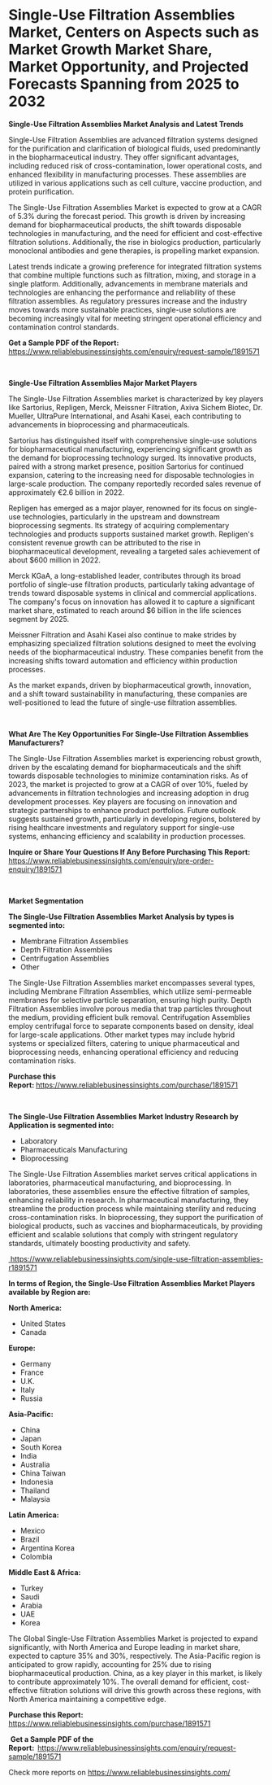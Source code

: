 <p><h1>Single-Use Filtration Assemblies Market, Centers on Aspects such as Market Growth Market Share, Market Opportunity, and Projected Forecasts Spanning from 2025 to 2032</h1></p><p><strong>Single-Use Filtration Assemblies Market Analysis and Latest Trends</strong></p>
<p><p>Single-Use Filtration Assemblies are advanced filtration systems designed for the purification and clarification of biological fluids, used predominantly in the biopharmaceutical industry. They offer significant advantages, including reduced risk of cross-contamination, lower operational costs, and enhanced flexibility in manufacturing processes. These assemblies are utilized in various applications such as cell culture, vaccine production, and protein purification.</p><p>The Single-Use Filtration Assemblies Market is expected to grow at a CAGR of 5.3% during the forecast period. This growth is driven by increasing demand for biopharmaceutical products, the shift towards disposable technologies in manufacturing, and the need for efficient and cost-effective filtration solutions. Additionally, the rise in biologics production, particularly monoclonal antibodies and gene therapies, is propelling market expansion. </p><p>Latest trends indicate a growing preference for integrated filtration systems that combine multiple functions such as filtration, mixing, and storage in a single platform. Additionally, advancements in membrane materials and technologies are enhancing the performance and reliability of these filtration assemblies. As regulatory pressures increase and the industry moves towards more sustainable practices, single-use solutions are becoming increasingly vital for meeting stringent operational efficiency and contamination control standards.</p></p>
<p><strong>Get a Sample PDF of the Report:&nbsp;</strong> <a href="https://www.reliablebusinessinsights.com/enquiry/request-sample/1891571?utm_campaign=2820&utm_medium=2&utm_source=Github&utm_content=ia&utm_term=28032025&utm_id=single-use-filtration-assemblies">https://www.reliablebusinessinsights.com/enquiry/request-sample/1891571</a></p>
<p>&nbsp;</p>
<p><strong>Single-Use Filtration Assemblies Major Market Players</strong></p>
<p><p>The Single-Use Filtration Assemblies market is characterized by key players like Sartorius, Repligen, Merck, Meissner Filtration, Axiva Sichem Biotec, Dr. Mueller, UltraPure International, and Asahi Kasei, each contributing to advancements in bioprocessing and pharmaceuticals.</p><p>Sartorius has distinguished itself with comprehensive single-use solutions for biopharmaceutical manufacturing, experiencing significant growth as the demand for bioprocessing technology surged. Its innovative products, paired with a strong market presence, position Sartorius for continued expansion, catering to the increasing need for disposable technologies in large-scale production. The company reportedly recorded sales revenue of approximately €2.6 billion in 2022.</p><p>Repligen has emerged as a major player, renowned for its focus on single-use technologies, particularly in the upstream and downstream bioprocessing segments. Its strategy of acquiring complementary technologies and products supports sustained market growth. Repligen's consistent revenue growth can be attributed to the rise in biopharmaceutical development, revealing a targeted sales achievement of about $600 million in 2022.</p><p>Merck KGaA, a long-established leader, contributes through its broad portfolio of single-use filtration products, particularly taking advantage of trends toward disposable systems in clinical and commercial applications. The company's focus on innovation has allowed it to capture a significant market share, estimated to reach around $6 billion in the life sciences segment by 2025.</p><p>Meissner Filtration and Asahi Kasei also continue to make strides by emphasizing specialized filtration solutions designed to meet the evolving needs of the biopharmaceutical industry. These companies benefit from the increasing shifts toward automation and efficiency within production processes.</p><p>As the market expands, driven by biopharmaceutical growth, innovation, and a shift toward sustainability in manufacturing, these companies are well-positioned to lead the future of single-use filtration assemblies.</p></p>
<p>&nbsp;</p>
<p><strong>What Are The Key Opportunities For Single-Use Filtration Assemblies Manufacturers?</strong></p>
<p><p>The Single-Use Filtration Assemblies market is experiencing robust growth, driven by the escalating demand for biopharmaceuticals and the shift towards disposable technologies to minimize contamination risks. As of 2023, the market is projected to grow at a CAGR of over 10%, fueled by advancements in filtration technologies and increasing adoption in drug development processes. Key players are focusing on innovation and strategic partnerships to enhance product portfolios. Future outlook suggests sustained growth, particularly in developing regions, bolstered by rising healthcare investments and regulatory support for single-use systems, enhancing efficiency and scalability in production processes.</p></p>
<p><strong>Inquire or Share Your Questions If Any Before Purchasing This Report:</strong> <a href="https://www.reliablebusinessinsights.com/enquiry/pre-order-enquiry/1891571?utm_campaign=2820&utm_medium=2&utm_source=Github&utm_content=ia&utm_term=28032025&utm_id=single-use-filtration-assemblies">https://www.reliablebusinessinsights.com/enquiry/pre-order-enquiry/1891571</a></p>
<p>&nbsp;</p>
<p><strong>Market Segmentation</strong></p>
<p><strong>The Single-Use Filtration Assemblies Market Analysis by types is segmented into:</strong></p>
<p><ul><li>Membrane Filtration Assemblies</li><li>Depth Filtration Assemblies</li><li>Centrifugation Assemblies</li><li>Other</li></ul></p>
<p><p>The Single-Use Filtration Assemblies market encompasses several types, including Membrane Filtration Assemblies, which utilize semi-permeable membranes for selective particle separation, ensuring high purity. Depth Filtration Assemblies involve porous media that trap particles throughout the medium, providing efficient bulk removal. Centrifugation Assemblies employ centrifugal force to separate components based on density, ideal for large-scale applications. Other market types may include hybrid systems or specialized filters, catering to unique pharmaceutical and bioprocessing needs, enhancing operational efficiency and reducing contamination risks.</p></p>
<p><strong>Purchase this Report:&nbsp;</strong><a href="https://www.reliablebusinessinsights.com/purchase/1891571?utm_campaign=2820&utm_medium=2&utm_source=Github&utm_content=ia&utm_term=28032025&utm_id=single-use-filtration-assemblies">https://www.reliablebusinessinsights.com/purchase/1891571</a></p>
<p>&nbsp;</p>
<p><strong>The Single-Use Filtration Assemblies Market Industry Research by Application is segmented into:</strong></p>
<p><ul><li>Laboratory</li><li>Pharmaceuticals Manufacturing</li><li>Bioprocessing</li></ul></p>
<p><p>The Single-Use Filtration Assemblies market serves critical applications in laboratories, pharmaceutical manufacturing, and bioprocessing. In laboratories, these assemblies ensure the effective filtration of samples, enhancing reliability in research. In pharmaceutical manufacturing, they streamline the production process while maintaining sterility and reducing cross-contamination risks. In bioprocessing, they support the purification of biological products, such as vaccines and biopharmaceuticals, by providing efficient and scalable solutions that comply with stringent regulatory standards, ultimately boosting productivity and safety.</p></p>
<p><a href="https://www.reliablebusinessinsights.com/single-use-filtration-assemblies-r1891571?utm_campaign=2820&utm_medium=2&utm_source=Github&utm_content=ia&utm_term=28032025&utm_id=single-use-filtration-assemblies">&nbsp;https://www.reliablebusinessinsights.com/single-use-filtration-assemblies-r1891571</a></p>
<p><strong>In terms of Region, the Single-Use Filtration Assemblies Market Players available by Region are:</strong></p>
<p>
    <p> <strong> North America: </strong>
        <ul>
            <li>United States</li>
            <li>Canada</li>
        </ul>
        </p> 
    <p> <strong> Europe: </strong>
        <ul>
            <li>Germany</li>
            <li>France</li>
            <li>U.K.</li>
            <li>Italy</li>
            <li>Russia</li>
        </ul>
        </p> 
    <p> <strong> Asia-Pacific: </strong>
        <ul>
            <li>China</li>
            <li>Japan</li>
            <li>South Korea</li>
            <li>India</li>
            <li>Australia</li>
            <li>China Taiwan</li>
            <li>Indonesia</li>
            <li>Thailand</li>
            <li>Malaysia</li>
        </ul>
        </p> 
    <p> <strong> Latin America: </strong>
        <ul>
            <li>Mexico</li>
            <li>Brazil</li>
            <li>Argentina Korea</li>
            <li>Colombia</li>
        </ul>
        </p> 
    <p> <strong> Middle East & Africa: </strong>
        <ul>
            <li>Turkey</li>
            <li>Saudi</li>
            <li>Arabia</li>
            <li>UAE</li>
            <li>Korea</li>
        </ul>
    </p>
    </p>
<p><p>The Global Single-Use Filtration Assemblies Market is projected to expand significantly, with North America and Europe leading in market share, expected to capture 35% and 30%, respectively. The Asia-Pacific region is anticipated to grow rapidly, accounting for 25% due to rising biopharmaceutical production. China, as a key player in this market, is likely to contribute approximately 10%. The overall demand for efficient, cost-effective filtration solutions will drive this growth across these regions, with North America maintaining a competitive edge.</p></p>
<p><strong>Purchase this Report: </strong><a href="https://www.reliablebusinessinsights.com/purchase/1891571?utm_campaign=2820&utm_medium=2&utm_source=Github&utm_content=ia&utm_term=28032025&utm_id=single-use-filtration-assemblies">https://www.reliablebusinessinsights.com/purchase/1891571</a></p>
<p>&nbsp;<strong>Get a Sample PDF of the Report:&nbsp;&nbsp;</strong><a href="https://www.reliablebusinessinsights.com/enquiry/request-sample/1891571?utm_campaign=2820&utm_medium=2&utm_source=Github&utm_content=ia&utm_term=28032025&utm_id=single-use-filtration-assemblies">https://www.reliablebusinessinsights.com/enquiry/request-sample/1891571</a></p>
<p><strong></strong></p>
<p>Check more reports on <a href="https://www.reliablebusinessinsights.com/?utm_campaign=2820&utm_medium=2&utm_source=Github&utm_content=ia&utm_term=28032025&utm_id=single-use-filtration-assemblies">https://www.reliablebusinessinsights.com/</a></p>